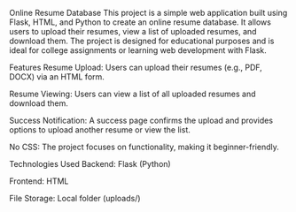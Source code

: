 Online Resume Database
This project is a simple web application built using Flask, HTML, and Python to create an online resume database. It allows users to upload their resumes, view a list of uploaded resumes, and download them. The project is designed for educational purposes and is ideal for college assignments or learning web development with Flask.

Features
Resume Upload: Users can upload their resumes (e.g., PDF, DOCX) via an HTML form.

Resume Viewing: Users can view a list of all uploaded resumes and download them.

Success Notification: A success page confirms the upload and provides options to upload another resume or view the list.

No CSS: The project focuses on functionality, making it beginner-friendly.

Technologies Used
Backend: Flask (Python)

Frontend: HTML

File Storage: Local folder (uploads/)

